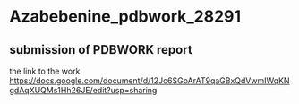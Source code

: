 # Azabebenine_pdbwork_28291
## submission of PDBWORK report 

the link to the work https://docs.google.com/document/d/12Jc6SGoArAT9qaGBxQdVwmIWqKNgdAqXUQMs1Hh26JE/edit?usp=sharing

